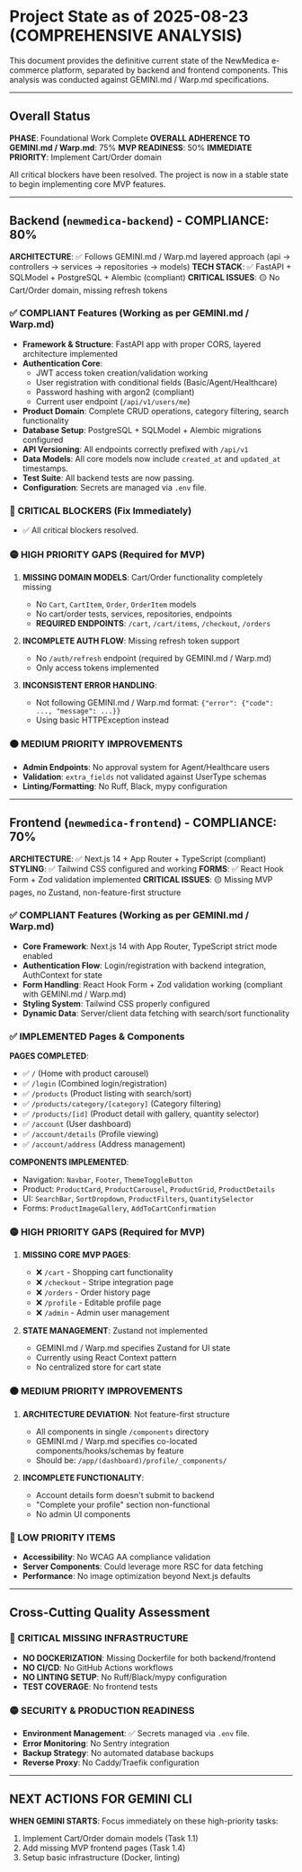 # Project State as of 2025-08-23 (COMPREHENSIVE ANALYSIS)

This document provides the definitive current state of the NewMedica e-commerce platform, separated by backend and frontend components. This analysis was conducted against GEMINI.md / Warp.md specifications.

---

## Overall Status

**PHASE**: Foundational Work Complete
**OVERALL ADHERENCE TO GEMINI.md / Warp.md**: 75%
**MVP READINESS**: 50%
**IMMEDIATE PRIORITY**: Implement Cart/Order domain

All critical blockers have been resolved. The project is now in a stable state to begin implementing core MVP features.

---

## Backend (`newmedica-backend`) - COMPLIANCE: 80%

**ARCHITECTURE**: ✅ Follows GEMINI.md / Warp.md layered approach (api → controllers → services → repositories → models)
**TECH STACK**: ✅ FastAPI + SQLModel + PostgreSQL + Alembic (compliant)
**CRITICAL ISSUES**: 🟡 No Cart/Order domain, missing refresh tokens

### ✅ COMPLIANT Features (Working as per GEMINI.md / Warp.md)

*   **Framework & Structure**: FastAPI app with proper CORS, layered architecture implemented
*   **Authentication Core**: 
    *   JWT access token creation/validation working
    *   User registration with conditional fields (Basic/Agent/Healthcare)
    *   Password hashing with argon2 (compliant)
    *   Current user endpoint (`/api/v1/users/me`)
*   **Product Domain**: Complete CRUD operations, category filtering, search functionality
*   **Database Setup**: PostgreSQL + SQLModel + Alembic migrations configured
*   **API Versioning**: All endpoints correctly prefixed with `/api/v1`
*   **Data Models**: All core models now include `created_at` and `updated_at` timestamps.
*   **Test Suite**: All backend tests are now passing.
*   **Configuration**: Secrets are managed via `.env` file.

### 🔴 CRITICAL BLOCKERS (Fix Immediately)

- ✅ All critical blockers resolved.

### 🟡 HIGH PRIORITY GAPS (Required for MVP)

1. **MISSING DOMAIN MODELS**: Cart/Order functionality completely missing
   - No `Cart`, `CartItem`, `Order`, `OrderItem` models
   - No cart/order tests, services, repositories, endpoints
   - **REQUIRED ENDPOINTS**: `/cart`, `/cart/items`, `/checkout`, `/orders`

2. **INCOMPLETE AUTH FLOW**: Missing refresh token support
   - No `/auth/refresh` endpoint (required by GEMINI.md / Warp.md)
   - Only access tokens implemented

3. **INCONSISTENT ERROR HANDLING**: 
   - Not following GEMINI.md / Warp.md format: `{"error": {"code": ..., "message": ...}}`
   - Using basic HTTPException instead

### 🟠 MEDIUM PRIORITY IMPROVEMENTS

*   **Admin Endpoints**: No approval system for Agent/Healthcare users
*   **Validation**: `extra_fields` not validated against UserType schemas
*   **Linting/Formatting**: No Ruff, Black, mypy configuration

---

## Frontend (`newmedica-frontend`) - COMPLIANCE: 70%

**ARCHITECTURE**: ✅ Next.js 14 + App Router + TypeScript (compliant)
**STYLING**: ✅ Tailwind CSS configured and working
**FORMS**: ✅ React Hook Form + Zod validation implemented
**CRITICAL ISSUES**: 🟡 Missing MVP pages, no Zustand, non-feature-first structure

### ✅ COMPLIANT Features (Working as per GEMINI.md / Warp.md)

*   **Core Framework**: Next.js 14 with App Router, TypeScript strict mode enabled
*   **Authentication Flow**: Login/registration with backend integration, AuthContext for state
*   **Form Handling**: React Hook Form + Zod validation working (compliant with GEMINI.md / Warp.md)
*   **Styling System**: Tailwind CSS properly configured
*   **Dynamic Data**: Server/client data fetching with search/sort functionality

### ✅ IMPLEMENTED Pages & Components

**PAGES COMPLETED**:
- ✅ `/` (Home with product carousel)
- ✅ `/login` (Combined login/registration)
- ✅ `/products` (Product listing with search/sort)
- ✅ `/products/category/[category]` (Category filtering)
- ✅ `/products/[id]` (Product detail with gallery, quantity selector)
- ✅ `/account` (User dashboard)
- ✅ `/account/details` (Profile viewing)
- ✅ `/account/address` (Address management)

**COMPONENTS IMPLEMENTED**:
- Navigation: `Navbar`, `Footer`, `ThemeToggleButton`
- Product: `ProductCard`, `ProductCarousel`, `ProductGrid`, `ProductDetails`
- UI: `SearchBar`, `SortDropdown`, `ProductFilters`, `QuantitySelector`
- Forms: `ProductImageGallery`, `AddToCartConfirmation`

### 🟡 HIGH PRIORITY GAPS (Required for MVP)

1. **MISSING CORE MVP PAGES**:
   - ❌ `/cart` - Shopping cart functionality
   - ❌ `/checkout` - Stripe integration page
   - ❌ `/orders` - Order history page
   - ❌ `/profile` - Editable profile page
   - ❌ `/admin` - Admin user management

2. **STATE MANAGEMENT**: Zustand not implemented
   - GEMINI.md / Warp.md specifies Zustand for UI state
   - Currently using React Context pattern
   - No centralized store for cart state

### 🟠 MEDIUM PRIORITY IMPROVEMENTS

1. **ARCHITECTURE DEVIATION**: Not feature-first structure
   - All components in single `/components` directory
   - GEMINI.md / Warp.md specifies co-located components/hooks/schemas by feature
   - Should be: `/app/(dashboard)/profile/_components/`

2. **INCOMPLETE FUNCTIONALITY**:
   - Account details form doesn't submit to backend
   - "Complete your profile" section non-functional
   - No admin UI components

### 🔵 LOW PRIORITY ITEMS

*   **Accessibility**: No WCAG AA compliance validation
*   **Server Components**: Could leverage more RSC for data fetching
*   **Performance**: No image optimization beyond Next.js defaults

---

## Cross-Cutting Quality Assessment

### 🔴 CRITICAL MISSING INFRASTRUCTURE

*   **NO DOCKERIZATION**: Missing Dockerfile for both backend/frontend
*   **NO CI/CD**: No GitHub Actions workflows
*   **NO LINTING SETUP**: No Ruff/Black/mypy configuration
*   **TEST COVERAGE**: No frontend tests

### 🟡 SECURITY & PRODUCTION READINESS

*   **Environment Management**: ✅ Secrets managed via `.env` file.
*   **Error Monitoring**: No Sentry integration
*   **Backup Strategy**: No automated database backups
*   **Reverse Proxy**: No Caddy/Traefik configuration

---

## NEXT ACTIONS FOR GEMINI CLI

**WHEN GEMINI STARTS**: Focus immediately on these high-priority tasks:
1. Implement Cart/Order domain models (Task 1.1)
2. Add missing MVP frontend pages (Task 1.4)
3. Setup basic infrastructure (Docker, linting)
